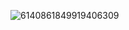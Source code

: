 ![6140861849919406309](https://github.com/user-attachments/assets/c2ca47d0-7c2d-4c65-8522-a83dd833669d)
